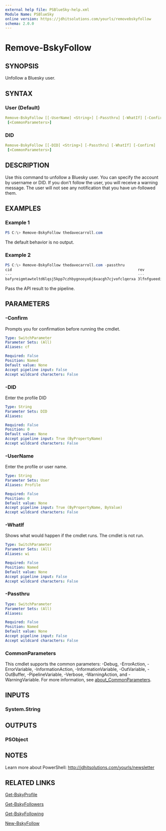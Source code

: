 ```yaml
---
external help file: PSBlueSky-help.xml
Module Name: PSBlueSky
online version: https://jdhitsolutions.com/yourls/removebskyfollow
schema: 2.0.0
---
```


# Remove-BskyFollow

## SYNOPSIS

Unfollow a Bluesky user.

## SYNTAX

### User (Default)

```yaml
Remove-BskyFollow [[-UserName] <String>] [-Passthru] [-WhatIf] [-Confirm]
 [<CommonParameters>]
```

### DID

```yaml
Remove-BskyFollow [[-DID] <String>] [-Passthru] [-WhatIf] [-Confirm]
 [<CommonParameters>]
```

## DESCRIPTION

Use this command to unfollow a Bluesky user. You can specify the account by username or DID. If you don't follow the user, you will receive a warning message. The user will not see any notification that you have un-followed them.

## EXAMPLES

### Example 1

```powershell
PS C:\> Remove-BskyFollow thedavecarroll.com
```

The default behavior is no output.

### Example 2

```powershell
PS C:\> Remove-BskyFollow thedavecarroll.com -passthru
cid                                                         rev
---                                                         ---
bafyreigmtawteltd6lqsj5kpp7czhbygnooyx6j6xacgh7cjvofclqerxa 3lfnfgueedi2k
```

Pass the API result to the pipeline.

## PARAMETERS

### -Confirm

Prompts you for confirmation before running the cmdlet.

```yaml
Type: SwitchParameter
Parameter Sets: (All)
Aliases: cf

Required: False
Position: Named
Default value: None
Accept pipeline input: False
Accept wildcard characters: False
```

### -DID

Enter the profile DID

```yaml
Type: String
Parameter Sets: DID
Aliases:

Required: False
Position: 0
Default value: None
Accept pipeline input: True (ByPropertyName)
Accept wildcard characters: False
```

### -UserName

Enter the profile or user name.

```yaml
Type: String
Parameter Sets: User
Aliases: Profile

Required: False
Position: 0
Default value: None
Accept pipeline input: True (ByPropertyName, ByValue)
Accept wildcard characters: False
```

### -WhatIf

Shows what would happen if the cmdlet runs.
The cmdlet is not run.

```yaml
Type: SwitchParameter
Parameter Sets: (All)
Aliases: wi

Required: False
Position: Named
Default value: None
Accept pipeline input: False
Accept wildcard characters: False
```

### -Passthru

```yaml
Type: SwitchParameter
Parameter Sets: (All)
Aliases:

Required: False
Position: Named
Default value: None
Accept pipeline input: False
Accept wildcard characters: False
```

### CommonParameters

This cmdlet supports the common parameters: -Debug, -ErrorAction, -ErrorVariable, -InformationAction, -InformationVariable, -OutVariable, -OutBuffer, -PipelineVariable, -Verbose, -WarningAction, and -WarningVariable. For more information, see [about_CommonParameters](http://go.microsoft.com/fwlink/?LinkID=113216).

## INPUTS

### System.String

## OUTPUTS

### PSObject

## NOTES

Learn more about PowerShell: http://jdhitsolutions.com/yourls/newsletter

## RELATED LINKS

[Get-BskyProfile](Get-BskyProfile.md)

[Get-BskyFollowers](Get-BskyFollowers.md)

[Get-BskyFollowing](Get-BskyFollowing.md)

[New-BskyFollow](New-BskyFollow.md)
